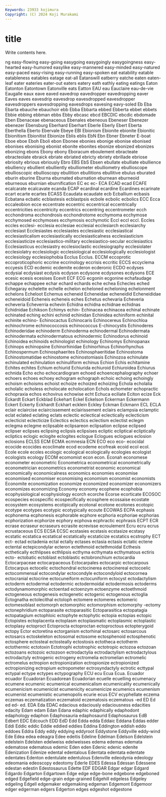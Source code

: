 ```yaml
---
Keywords: 23933 kojimura
Copyright: (C) 2024 Koji Murakami
---
```


# title

Write contents here.



ng easy-flowing easy-going easygoing easygoingly easygoingness easy-hearted easy-humored easylike
easy-mannered easy-minded easy-natured easy-paced easy-rising easy-running easy-spoken eat eatability eatable
eatableness eatables eatage eat-all Eatanswill eatberry eatche eaten eaten-leaf eater
eateries eater-out eaters eatery eath eathly eating eatings Eaton Eatonton
Eatontown Eatonville eats Eatton EAU eau Eauclaire eau-de-vie Eaugalle eaux
eave eaved eavedrop eavedropper eavedropping eaver Eaves eaves eavesdrip eavesdrop
eavesdropped eavesdropper eavesdroppers eavesdropping eavesdrops eavesing eavy-soled Eb Eba Ebarta
ebauche ebauchoir ebb Ebba Ebbarta ebbed Ebberta ebbet ebbets Ebbie
ebbing ebbman ebbs Ebby ebcasc ebcd EBCDIC ebcdic ebdomade Eben
Ebenaceae ebenaceous Ebenales ebeneous Ebeneser Ebenezer ebenezer Ebensburg Eberhard Eberhart
Eberle Eberly Ebert Eberta Eberthella Eberto Ebervale Ebeye EBI Ebionism
Ebionite ebionite Ebionitic Ebionitism Ebionitist Ebionize Eblis eblis EbN Ebn
Ebner Ebneter E-boat Eboe eboe Eboh Eboli ebon Ebonee ebonies
ebonige ebonise ebonised ebonises ebonising ebonist ebonite ebonites ebonize ebonized
ebonizes ebonizing ebons Ebony ebony Eboracum eboulement ebracteate ebracteolate ebraick
ebriate ebriated ebricty ebriety ebrillade ebriose ebriosity ebrious ebriously Ebro
EBS EbS Ebsen ebullate ebulliate ebullience ebulliency ebullient ebulliently ebulliometer
ebulliometry ebullioscope ebullioscopic ebullioscopy ebullition ebullitions ebullitive ebulus eburated eburin
eburine Eburna eburnated eburnation eburnean eburneoid eburneous eburnian eburnification EC
ec ec- ECA ECAD ecad ECAFE ecalcarate ecalcavate ecanda ECAP
ecardinal ecardine Ecardines ecarinate ecart ecarte ecartes ECASS Ecaudata ecaudate
ecb Ecballium ecbasis Ecbatana ecbatic ecblastesis ecblastpsis ecbole ecbolic ecbolics
ECC Ecca eccaleobion ecce eccentrate eccentric eccentrical eccentrically eccentricities eccentricity
eccentrics eccentring eccentrometer ecch ecchondroma ecchondrosis ecchondrotome ecchymoma ecchymose ecchymosed
ecchymoses ecchymosis ecchymotic Eccl eccl eccl. Eccles eccles ecclesi- ecclesia
ecclesiae ecclesial ecclesiarch ecclesiarchy ecclesiast Ecclesiastes ecclesiastes ecclesiastic ecclesiastical ecclesiasticalism
ecclesiastically ecclesiasticalness ecclesiasticism ecclesiasticize ecclesiastico-military ecclesiastico-secular ecclesiastics Ecclesiasticus ecclesiastry ecclesioclastic
ecclesiography ecclesiolater ecclesiolatry ecclesiologic ecclesiological ecclesiologically ecclesiologist ecclesiology ecclesiophobia Ecclus
Ecclus. ECCM eccoprotic eccoproticophoric eccrine eccrinology eccrisis eccritic ECCS eccyclema
eccyesis ECD ecdemic ecdemite ecderon ecderonic ECDO ecdyses ecdysial ecdysiast
ecdysis ecdyson ecdysone ecdysones ecdysons ECE ecesic ecesis ecesises Ecevit
ECF ECG ecgonin ecgonine echafaudage echappe echappee echar echard echards
eche echea Echecles eched Echegaray echelette echelle echelon echeloned echeloning
echelonment echelons Echeloot Echemus echeneid Echeneidae echeneidid Echeneididae echeneidoid Echeneis
echeneis eches Echetus echevaria Echeveria echeveria Echeverria echevin Echidna echidna
echidnae echidnas Echidnidae Echikson Echimys echin- Echinacea echinacea echinal echinate
echinated eching echini echinid echinidan Echinidea echiniform echinital echinite echino-
Echinocactus Echinocaris Echinocereus Echinochloa echinochrome echinococcosis echinococcus E-chinocystis Echinoderes Echinoderidae
echinoderm Echinoderma echinodermal Echinodermata echinodermata echinodermatous echinodermic Echinodorus echinoid Echinoidea
echinoids echinologist echinology Echinomys Echinopanax Echinops echinopsine Echinorhinidae Echinorhinus Echinorhynchus
Echinospermum Echinosphaerites Echinosphaeritidae Echinostoma Echinostomatidae echinostome echinostomiasis Echinozoa echinulate echinulated
echinulation echinuliform echinus Echion Echis echitamine Echites echites Echium echiurid
Echiurida echiuroid Echiuroidea Echiurus echnida Echo echo echocardiogram echoed echoencephalography
echoer echoers echoes echoey echogram echograph echoic echoing echoingly echoism
echoisms echoist echoize echoized echoizing Echola echolalia echolalic echoless echolocate
echolocation Echols echometer echopractic echopraxia echos echovirus echowise echt Echuca
eciliate Eciton ecize Eck Eckardt Eckart Eckblad Eckehart Eckel Eckelson
Eckerman Eckermann Eckert Eckerty Eckhardt Eckhart ecklein Eckley Eckman Eckmann
ECL ECLA eclair eclaircise eclaircissement eclairissement eclairs eclampsia eclamptic eclat
eclated eclating eclats eclectic eclectical eclectically eclecticism eclecticist eclecticize Eclectics
eclectics eclectism eclectist eclegm eclegma eclegme eclipsable eclipsareon eclipsation eclipse
eclipsed eclipser eclipses eclipsing eclipsis eclipsises ecliptic ecliptical ecliptically ecliptics
eclogic eclogite eclogites eclogue Eclogues eclogues eclosion eclosions ECLSS ECM
ECMA ecmnesia ECN ECO eco eco- ecocidal ecocide ecocides ecoclimate
ecod ecodeme ecofreak ecoid ecol ecol. Ecole ecole ecoles ecologic
ecological ecologically ecologies ecologist ecologists ecology ECOM ecomomist econ econ.
Econah economese econometer econometric Econometrica econometrical econometrically econometrician econometrics econometrist
economic economical economically economicalness economics economies economise economised economiser economising
economism economist economists Economite economization economize economized economizer economizers economizes
economizing Economy economy ecophene ecophobia ecophysiological ecophysiology ecorch ecorche Ecorse
ecorticate ECOSOC ecospecies ecospecific ecospecifically ecosphere ecossaise ecostate ecosystem ecosystems
ecotipically ecotonal ecotone ecotones ecotopic ecotype ecotypes ecotypic ecotypically ecoute
ECOWAS ECPA ecphasis ecphonema ecphonesis ecphorable ecphore ecphoria ecphoriae ecphorias
ecphorization ecphorize ecphory ecphova ecphractic ecphrasis ECPT ECR ecrase ecraseur
ecraseurs ecrasite ecrevisse ecroulement Ecru ecru ecrus ecrustaceous ECS ECSA
ECSC ecstasies ecstasis ecstasize ecstasy ecstatic ecstatica ecstatical ecstatically ecstaticize
ecstatics ecstrophy ECT ect- ectad ectadenia ectal ectally ectases ectasia
ectasis ectatic ectene ectental ectepicondylar ecteron ectethmoid ectethmoidal Ecthesis ecthetically
ecthlipses ecthlipsis ecthyma ecthymata ecthymatous ectiris ecto- ectobatic ectoblast ectoblastic
ectobronchium ectocardia Ectocarpaceae ectocarpaceous Ectocarpales ectocarpic ectocarpous Ectocarpus ectocelic ectochondral
ectocinerea ectocinereal ectocoelic ectocommensal ectocondylar ectocondyle ectocondyloid ectocornea ectocranial ectocrine
ectocuneiform ectocuniform ectocyst ectodactylism ectoderm ectodermal ectodermic ectodermoidal ectodermosis ectoderms
ectodynamomorphic ectoentad ectoenzym ectoenzyme ectoethmoid ectogeneous ectogenesis ectogenetic ectogenic ectogenous
ectoglia Ectognatha ectolecithal ectoloph ectomere ectomeres ectomeric ectomesoblast ectomorph ectomorphic
ectomorphism ectomorphy -ectomy ectonephridium ectoparasite ectoparasitic Ectoparasitica ectopatagia ectopatagium ectophloic
ectophyte ectophytic ectopia ectopias ectopic Ectopistes ectoplacenta ectoplasm ectoplasmatic ectoplasmic
ectoplastic ectoplasy ectoproct Ectoprocta ectoproctan ectoproctous ectopterygoid ectopy Ector ectoretina
ectorganism ectorhinal ectosarc ectosarcous ectosarcs ectoskeleton ectosomal ectosome ectosphenoid ectosphenotic
ectosphere ectosteal ectosteally ectostosis ectotheca ectotherm ectothermic ectotoxin Ectotrophi ectotrophic
ectotropic ectozoa ectozoan ectozoans ectozoic ectozoon ectrodactylia ectrodactylism ectrodactylous ectrodactyly
ectrogenic ectrogeny ectromelia ectromelian ectromelic ectromelus ectropion ectropionization ectropionize ectropionized
ectropionizing ectropium ectropometer ectrosyndactyly ectrotic ecttypal ectypal ectype ectypes ectypography
ECU ecu Ecua Ecua. Ecuador ecuador Ecuadoran Ecuadorean Ecuadorian ecuelle
ecuelling ecumenacy ecumene ecumenic ecumenical ecumenicalism ecumenicality ecumenically ecumenicism ecumenicist
ecumenicity ecumenicize ecumenics ecumenism ecumenist ecumenistic ecumenopolis ecurie ecus ECV
ecyphellate eczema eczemas eczematization eczematoid eczematosis eczematous -ed ED Ed
ed ed- ed. EDA Eda EDAC edacious edaciously edaciousness edacities
edacity Edam edam Edan Edana edaphic edaphically edaphodont edaphology edaphon
Edaphosauria edaphosaurid Edaphosaurus EdB Edbert EDC Edcouch EDD EdD Edd
Edda edda Eddaic Eddana Eddas edder Eddi Eddic eddic Eddie
eddied eddies Eddina Eddington eddish eddo eddoes Eddra Eddy eddy
eddying eddyroot Eddystone Eddyville eddy-wind Ede Edea edea edeagra Edee
edeitis Edeline Edelman Edelson Edelstein edelstein Edelsten edelweiss edelweisses edema
edemas edemata edematose edematous edemic Eden eden Edenic edenic edenite
Edenization Edenize edental edentalous Edentata edentata edentate edentates Edenton edentulate
edentulous Edenville edeodynia edeology edeomania edeoscopy edeotomy Ederle EDES Edessa
Edessan Edessene edestan edestin Edestosaurus Edette EDF EDGAR Edgar edgar
Edgard Edgardo Edgarton Edgartown Edge edge edge-bone edgebone edgeboned edged
Edgefield edge-grain edge-grained Edgehill edgeless Edgeley edgeling Edgell edgemaker edgemaking
edgeman Edgemont Edgemoor edger edgerman edgers Edgerton edges edgeshot edgestone
